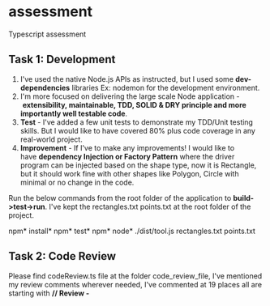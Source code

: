# assessment
Typescript assessment


## Task 1: Development  

1. I've used the native Node.js APIs as instructed, but I used some **dev-dependencies** libraries Ex: nodemon for the development environment.
2. I'm more focused on delivering the large scale Node application - **extensibility, maintainable, TDD, SOLID & DRY principle and more importantly well testable code**.
3. **Test** - I've added a few unit tests to demonstrate my TDD/Unit testing skills. But I would like to have covered 80% plus code coverage in any real-world project.
4. **Improvement** - If I've to make any improvements! I would like to have **dependency Injection or Factory Pattern** where the driver program can be injected based on the shape type, now it is Rectangle, but it should work fine with other shapes like Polygon, Circle with minimal or no change in the code.  

Run the below commands from the root folder of the application to **build->test->run**. I've kept the rectangles.txt points.txt at the root folder of the project.

npm* install*
npm* test*
npm* node* ./dist/tool.js rectangles.txt points.txt

## Task 2: Code Review
Please find codeReview.ts file at the folder code_review_file, I've mentioned my review comments wherever needed, I've commented at 19 places all are starting with **// Review -**
